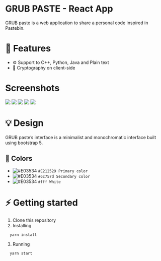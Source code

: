 # GRUB PASTE - React App

GRUB paste is a web application to share a personal code inspired in Pastebin.

# 🚀 Features
- ⚙️ Support to C++, Python, Java and Plain text
- 🔑 Cryptography on client-side

# Screenshots
![](images/lp.gif)
![](images/menu.gif)
![](images/create.gif)
![](images/search.gif)
![](images/view.gif)

# 💡 Design 
GRUB paste’s interface is a minimalist and monochromatic interface built using bootstrap 5.

## 🎨 Colors
- ![#E03534](https://via.placeholder.com/15/212529/000000?text=+) `#E212529 Primary color`
- ![#E03534](https://via.placeholder.com/15/6c757d/000000?text=+) `#6c757d Secondary color `
- ![#E03534](https://via.placeholder.com/15/fff/000000?text=+) `#fff White`

# ⚡️ Getting started
1. Clone this repository
2. Installing
 ```sh
   yarn install
```
3. Running
 ```sh
   yarn start
```
